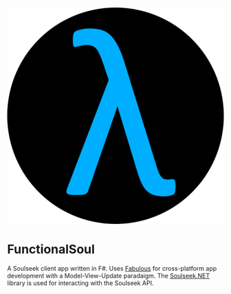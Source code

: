 ![FunctionalSoul](FunctionalSoul.png)
# FunctionalSoul

A Soulseek client app written in F#.
Uses [Fabulous](https://fsprojects.github.io/Fabulous/) for cross-platform app development with a Model-View-Update paradaigm.
The [Soulseek.NET](https://github.com/jpdillingham/Soulseek.NET) library is used for interacting with the Soulseek API.